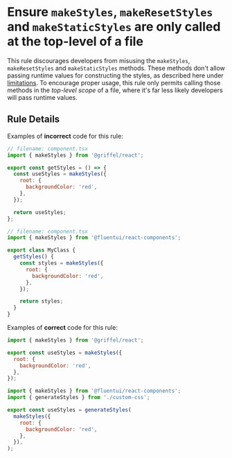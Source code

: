 # Ensure `makeStyles`, `makeResetStyles` and `makeStaticStyles` are only called at the top-level of a file

This rule discourages developers from misusing the `makeStyles`, `makeResetStyles` and `makeStaticStyles` methods. These methods don't allow passing runtime values for constructing the styles, as described here under [limitations](https://griffel.js.org/react/guides/limitations). To encourage proper usage, this rule only permits calling those methods in the _top-level scope_ of a file, where it's far less likely developers will pass runtime values.

## Rule Details

Examples of **incorrect** code for this rule:

```js
// filename: component.tsx
import { makeStyles } from '@griffel/react';

export const getStyles = () => {
  const useStyles = makeStyles({
    root: {
      backgroundColor: 'red',
    },
  });

  return useStyles;
};
```

```js
// filename: component.tsx
import { makeStyles } from '@fluentui/react-components';

export class MyClass {
  getStyles() {
    const styles = makeStyles({
      root: {
        backgroundColor: 'red',
      },
    });

    return styles;
  }
}
```

Examples of **correct** code for this rule:

```js
import { makeStyles } from '@griffel/react';

export const useStyles = makeStyles({
  root: {
    backgroundColor: 'red',
  },
});
```

```js
import { makeStyles } from '@fluentui/react-components';
import { generateStyles } from './custom-css';

export const useStyles = generateStyles(
  makeStyles({
    root: {
      backgroundColor: 'red',
    },
  }),
);
```
